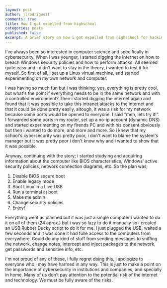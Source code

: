 ```yaml
---
layout: post
author: jlrodriguezf
comments: true
title: How I got expelled from highschool
categories: posts
published: false
excerpt: A brief story on how i got expelled from highschool for hacking computers.
---
```


I've always been so interested in computer science and specifically in cybersecurity. When i was younger, i started digging the internet on how to breach Windows security policies and how to perform attacks. All seemed quite easy and i didn't want to stay in the theory, i wanted to test it for myself. So first of all, i set up a Linux virtual machine, and started experimenting on my own network and computer.

I was having so much fun but i was thinking; yes, everything is pretty cool, but what's the point if everything needs to be in the same network and with a controlled environment? Then i started digging the internet again and found that it was possible to take this intranet attacks to the internet and that it could be done pretty easily, altough, it was a risk for my network because some ports would be opened to everyone. I said "meh, lets try it!". I forwarded some ports in my router, set up a no-ip account (dynamic DNS) and started experimenting on my firends PC and with his consent obviously but then i wanted to do more, and more and more. So i knew that my school's cybersecurity was pretty poor, i don't want to blame the system's manager but it was pretty poor i don't know why and i wanted to show that it was possible.

Anyway, continuing with the story; i started studying and acquiring information about the computer like BIOS characteristics, Windows' active security policies, network connection diagrams, etc. So the plan was;

1. Disable BIOS secure boot
2. Enable legacy mode
3. Boot Linux in a Live USB
4. Run a terminal at boot
5. Make me admin
6. Change security policies
7. Enjoy!

Everything went as planned but it was just a single computer i wanted to do it on all of them (24 aprox.) but i was so lazy to do it manually so i created an USB Rubber Ducky script to do it for me. I just plugged the USB, waited a few seconds and it was done it had fulle access to the computers from everywhere. Could do any kind of stuff from sending messages to sniffing the network, change notes, intercept and inject packages to the network, get passwords and sensitive info, etc.

I'm not proud of any of these, i fully regret doing this, i apologize to everyone who i may have harmed in any way. This is just to make a point on the importance of cybersecurity in institutions and companies, and specially in home. Many of us don't pay attention to the potential risk of the internet and technology. We must be fully aware of the risks.
